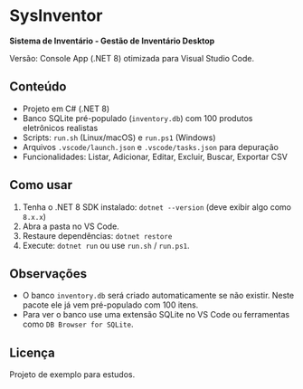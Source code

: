 # SysInventor

**Sistema de Inventário - Gestão de Inventário Desktop**

Versão: Console App (.NET 8) otimizada para Visual Studio Code.

## Conteúdo
- Projeto em C# (.NET 8)
- Banco SQLite pré-populado (`inventory.db`) com 100 produtos eletrônicos realistas
- Scripts: `run.sh` (Linux/macOS) e `run.ps1` (Windows)
- Arquivos `.vscode/launch.json` e `.vscode/tasks.json` para depuração
- Funcionalidades: Listar, Adicionar, Editar, Excluir, Buscar, Exportar CSV

## Como usar
1. Tenha o .NET 8 SDK instalado:
   `dotnet --version` (deve exibir algo como `8.x.x`)
2. Abra a pasta no VS Code.
3. Restaure dependências:
   `dotnet restore`
4. Execute:
   `dotnet run`
   ou use `run.sh` / `run.ps1`.

## Observações
- O banco `inventory.db` será criado automaticamente se não existir. Neste pacote ele já vem pré-populado com 100 itens.
- Para ver o banco use uma extensão SQLite no VS Code ou ferramentas como `DB Browser for SQLite`.

## Licença
Projeto de exemplo para estudos.
